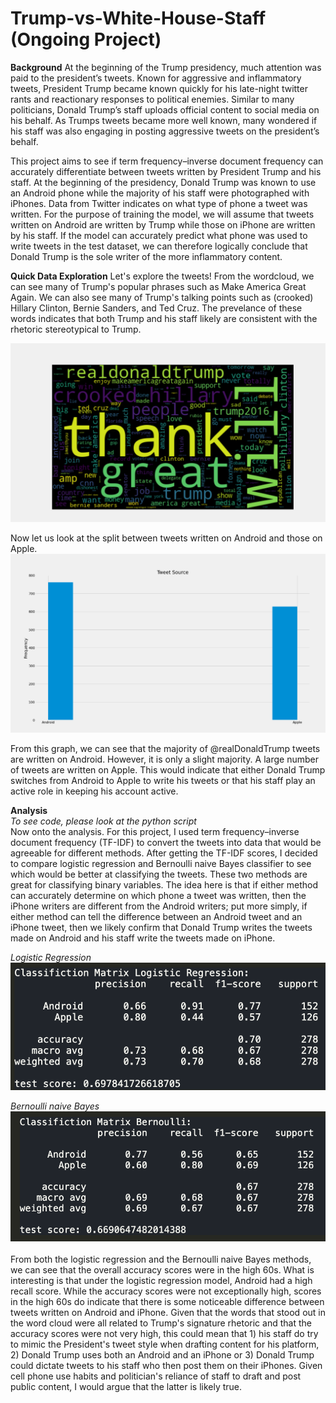 # Trump-vs-White-House-Staff (Ongoing Project)

**Background**
At the beginning of the Trump presidency, much attention was paid to the president’s tweets. Known for aggressive and inflammatory tweets, President Trump became known quickly for his late-night twitter rants and reactionary responses to political enemies. Similar to many politicians, Donald Trump’s staff uploads official content to social media on his behalf. As Trumps tweets became more well known, many wondered if his staff was also engaging in posting aggressive tweets on the president’s behalf.<br />

This project aims to see if term frequency–inverse document frequency can accurately differentiate between tweets written by President Trump and his staff. At the beginning of the presidency, Donald Trump was known to use an Android phone while the majority of his staff were photographed with iPhones. Data from Twitter indicates on what type of phone a tweet was written. For the purpose of training the model, we will assume that tweets written on Android are written by Trump while those on iPhone are written by his staff. If the model can accurately predict what phone was used to write tweets in the test dataset, we can therefore logically conclude that Donald Trump is the sole writer of the more inflammatory content.<br />

**Quick Data Exploration**
Let's explore the tweets! From the wordcloud, we can see many of Trump's popular phrases such as Make America Great Again. We can also see many of Trump's talking points such as (crooked) Hillary Clinton, Bernie Sanders, and Ted Cruz. The prevelance of these words indicates that both Trump and his staff likely are consistent with the rhetoric stereotypical to Trump.<br />

![alt text](https://github.com/jamesgwen/Trump-vs-White-House-Staff/blob/main/wordcloud.png?raw=true)<br/>

Now let us look at the split between tweets written on Android and those on Apple.
![alt text](https://github.com/jamesgwen/Trump-vs-White-House-Staff/blob/main/tweet_histogram.png?raw=true)<br/>

From this graph, we can see that the majority of @realDonaldTrump tweets are written on Android. However, it is only a slight majority. A large number of tweets are written on Apple. This would indicate that either Donald Trump switches from Android to Apple to write his tweets or that his staff play an active role in keeping his account active.<br/> 

**Analysis**<br/>
*To see code, please look at the python script*<br/>
Now onto the analysis. For this project, I used term frequency–inverse document frequency (TF-IDF) to convert the tweets into data that would be agreeable for different methods. After getting the TF-IDF scores, I decided to compare logistic regression and Bernoulli naive Bayes classifier to see which would be better at classifying the tweets. These two methods are great for classifying binary variables. The idea here is that if either method can accurately determine on which phone a tweet was written, then the iPhone writers are different from the Android writers; put more simply, if either method can tell the difference between an Android tweet and an iPhone tweet, then we likely confirm that Donald Trump writes the tweets made on Android and his staff write the tweets made on iPhone.<br/> 

*Logistic Regression*<br/>
![alt text](https://github.com/jamesgwen/Trump-vs-White-House-Staff/blob/main/logistic_regression.png?raw=true)<br/>

*Bernoulli naive Bayes*<br/>
![alt text](https://github.com/jamesgwen/Trump-vs-White-House-Staff/blob/main/Bernoulli%20naive%20Bayes.png?raw=true)<br/>
<br/>
From both the logistic regression and the Bernoulli naive Bayes methods, we can see that the overall accuracy scores were in the high 60s. What is interesting is that under the logistic regression model, Android had a high recall score. While the accuracy scores were not exceptionally high, scores in the high 60s do indicate that there is some noticeable difference between tweets written on Android and iPhone. Given that the words that stood out in the word cloud were all related to Trump's signature rhetoric and that the accuracy scores were not very high, this could mean that 1) his staff do try to mimic the President's tweet style when drafting content for his platform, 2) Donald Trump uses both an Android and an iPhone or 3) Donald Trump could dictate tweets to his staff who then post them on their iPhones. Given cell phone use habits and politician's reliance of staff to draft and post public content, I would argue that the latter is likely true.



